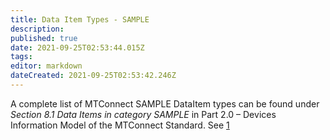 ```yaml
---
title: Data Item Types - SAMPLE
description: 
published: true
date: 2021-09-25T02:53:44.015Z
tags: 
editor: markdown
dateCreated: 2021-09-25T02:53:42.246Z
---
```


A complete list of MTConnect SAMPLE DataItem types can be found under
*Section 8.1 Data Items in category SAMPLE* in Part 2.0 – Devices
Information Model of the MTConnect Standard. See
[1](https://www.mtconnect.org/standard20181)